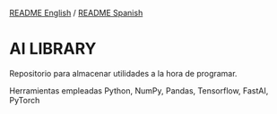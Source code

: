 [README English](https://github.com/danibcor/Proyecto1_TivaC/blob/main/README.md) / [README Spanish](https://github.com/danibcor/Proyecto1_TivaC/blob/main/README_SP.md)
# AI LIBRARY
Repositorio para almacenar utilidades a la hora de programar.
<p>Herramientas empleadas Python, NumPy, Pandas, Tensorflow, FastAI, PyTorch
